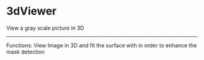 # 3dViewer
 View a gray scale picture in 3D
__________________________________

Functions: View Image in 3D and fit the surface with in order to enhance the mask detection

